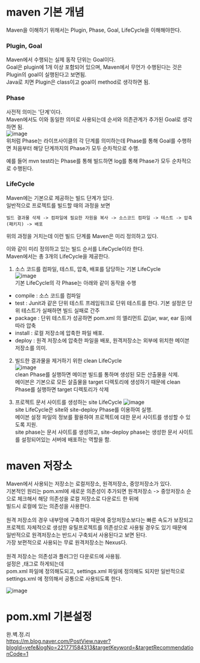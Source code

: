 # maven 기본 개념
Maven을 이해하기 위해서는 Plugin, Phase, Goal, LifeCycle을 이해해야한다.  

### Plugin, Goal
Maven에서 수행되는 실제 동작 단위는 Goal이다.  
Goal은 plugin에 1개 이상 포함되어 있으며, Maven에서 무언가 수행된다는 것은 Plugin의 goal이 실행된다고 보면됨.  
Java로 치면 Plugin은 class이고 goal이 method로 생각하면 됨.  

### Phase
사전적 의미는 '단계'이다.  
Maven에서도 이와 동일한 의미로 사용되는데 순서와 의존관계가 추가된 Goal로 생각하면 됨.  
![image](https://user-images.githubusercontent.com/67637716/167544418-5ccb1a54-4fc0-41cf-a0d2-ede1600180c2.png)  
위처럼 Phase는 라이프사이클의 각 단계를 의미하는데 Phase를 통해 Goal를 수행하면 처음부터 해당 단계까지의 Phase가 모두 순차적으로 수행.  

예를 들어 mvn test라는 Phase를 통해 빌드하면 log를 통해 Phase가 모두 순차적으로 수행된다.  

### LifeCycle
Maven에는 기본으로 제공하는 빌드 단계가 있다.  
일반적으로 프로젝트를 빌드할 때의 과정을 보면  
``` 
빌드 결과물 삭제 -> 컴파일에 필요한 자원을 복사 -> 소스코드 컴파일 -> 테스트 -> 압축(패키지) -> 배포
```  
위의 과정을 거치는데 이런 빌드 단계를 Maven은 미리 정의하고 있다.  

이와 같이 미리 정의하고 있는 빌드 순서를 LifeCycle이라 한다.  
Maven에서는 총 3개의 LifeCycle을 제공한다.  

1. 소스 코드를 컴파일, 테스트, 압축, 배포를 담당하는 기본 LifeCycle  
![image](https://user-images.githubusercontent.com/67637716/167544751-b601fb28-f7be-4d7a-9d66-7521f4bfc0af.png)  
기본 LifeCycle의 각 Phase는 아래와 같이 동작을 수행  
- compile : 소스 코드를 컴파일
- test : Junit과 같은 단위 테스트 프레임워크로 단위 테스트를 한다. 기본 설정은 단위 테스트가 실패하면 빌드 실패로 간주
- package : 단위 테스트가 성공하면 pom.xml 의 <packagin /> 엘리먼트 값(jar, war, ear 등)에 따라 압축
- install : 로컬 저장소에 압축한 파일 배포.
- deploy : 원격 저장소에 압축한 파일을 배포, 원격저장소는 외부에 위치한 메이븐 저장소를 의미.

2. 빌드한 결과물을 제거하기 위한 clean LifeCycle  
![image](https://user-images.githubusercontent.com/67637716/167545074-03642aae-5b35-482f-b77e-e667be78721f.png)  
clean Phase를 실행하면 메이븐 빌드를 통하며 생성된 모든 산출물을 삭제.  
메이븐은 기본으로 모든 살출물을 target 디렉토리에 생성하기 때문에 clean Phase를 실행하면 target 디렉토리가 삭제

3. 프로젝트 문서 사이트를 생성하는 site LifeCycle
![image](https://user-images.githubusercontent.com/67637716/167545186-1a171fbf-11c0-4469-bd3b-4193cd249550.png)  
site LifeCycle은 site와 site-deploy Phase를 이용하여 실행.  
메이븐 설정 파일의 정보를 활용하여 프로젝트에 대한 문서 사이트를 생성할 수 있도록 지원.  
site phase는 문서 사이트를 생성하고, site-deploy phase는 생성한 문서 사이트를 설정되어있는 서버에 배포하는 역할을 함.  

# maven 저장소
Maven에서 사용되는 저장소는 로컬저장소, 원격저장소, 중앙저장소가 있다.  
기본적인 원리는 pom.xml에 새로운 의존성이 추가되면 원격저장소 -> 중앙저장소 순으로 체크해서 해당 의존성을 로컬 저장소로 다운로드 한 뒤에  
빌드시 로컬에 있는 의존성을 사용한다.  
<br>
원격 저장소의 경우 내부망에 구축하기 때문에 중앙저장소보다는 빠른 속도가 보장되고  
프로젝트 자체적으로 생성한 유틸프로젝트를 의존성으로 사용될 경우도 있기 때문에  
일반적으로 원격저장소는 반드시 구축되서 사용된다고 보면 된다.  
가장 보편적으로 사용되는 무료 원격저장소는 Nexus다.  
<br>
원격 저장소는 의존성과 플러그인 다운로드에 사용됨.  
설정은 <repositories>,<pluginRepositories>태그로 하게되는데  
pom.xml 파일에 정의해도되고, settings.xml 파일에 정의해도 되지만 일반적으로 settings.xml 에 정의해서 공통으로 사용되도록 한다.  

 ![image](https://user-images.githubusercontent.com/67637716/167546584-3990f42d-5b07-4b42-922a-687e0d48b373.png)
 
  
# pom.xml 기본설정
완.벽.정.리  
https://m.blog.naver.com/PostView.naver?blogId=vefe&logNo=221771584313&targetKeyword=&targetRecommendationCode=1  
